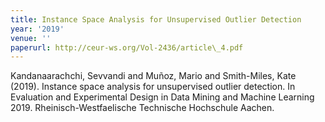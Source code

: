 ```yaml
---
title: Instance Space Analysis for Unsupervised Outlier Detection
year: '2019'
venue: ''
paperurl: http://ceur-ws.org/Vol-2436/article\_4.pdf
---
```

Kandanaarachchi, Sevvandi and Muñoz, Mario and Smith-Miles, Kate (2019). Instance space analysis for unsupervised outlier detection. In Evaluation and Experimental Design in Data Mining and Machine Learning 2019. Rheinisch-Westfaelische Technische Hochschule Aachen.
